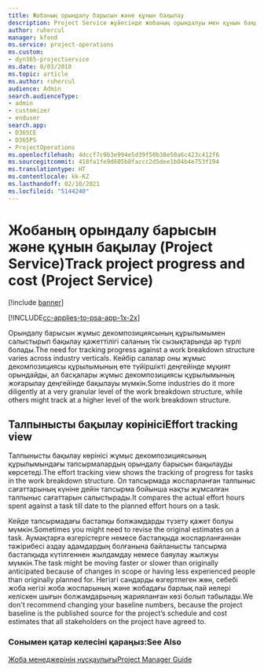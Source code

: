 ```yaml
---
title: Жобаның орындалу барысын және құнын бақылау
description: Project Service жүйесінде жобаның орындалуы мен құнын бақылау жолы
author: ruhercul
manager: kfend
ms.service: project-operations
ms.custom:
- dyn365-projectservice
ms.date: 8/03/2018
ms.topic: article
ms.author: ruhercul
audience: Admin
search.audienceType:
- admin
- customizer
- enduser
search.app:
- D365CE
- D365PS
- ProjectOperations
ms.openlocfilehash: 4dccf7c9b3e994e5d39f50b38e50a6c423c412f6
ms.sourcegitcommit: 418fa1fe9d605b8faccc2d5dee1b04b4e753f194
ms.translationtype: HT
ms.contentlocale: kk-KZ
ms.lasthandoff: 02/10/2021
ms.locfileid: "5144240"
---
```

# <a name="track-project-progress-and-cost-project-service"></a><span data-ttu-id="d8e82-103">Жобаның орындалу барысын және құнын бақылау (Project Service)</span><span class="sxs-lookup"><span data-stu-id="d8e82-103">Track project progress and cost (Project Service)</span></span>

[!include [banner](../includes/psa-now-project-operations.md)]

[!INCLUDE[cc-applies-to-psa-app-1x-2x](../includes/cc-applies-to-psa-app-1x-2x.md)]

<span data-ttu-id="d8e82-104">Орындалу барысын жұмыс декомпозициясының құрылымымен салыстырып бақылау қажеттілігі саланың тік сызықтарында әр түрлі болады.</span><span class="sxs-lookup"><span data-stu-id="d8e82-104">The need for tracking progress against a work breakdown structure varies across industry verticals.</span></span> <span data-ttu-id="d8e82-105">Кейбір салалар оны жұмыс декомпозициясы құрылымының өте түйіршікті деңгейінде мұқият орындайды, ал басқалары жұмыс декомпозициясы құрылымының жоғарылау деңгейінде бақылауы мүмкін.</span><span class="sxs-lookup"><span data-stu-id="d8e82-105">Some industries do it more diligently at a very granular level of the work breakdown structure, while others might track at a higher level of the work breakdown structure.</span></span>  
  
## <a name="effort-tracking-view"></a><span data-ttu-id="d8e82-106">Талпынысты бақылау көрінісі</span><span class="sxs-lookup"><span data-stu-id="d8e82-106">Effort tracking view</span></span>  
<span data-ttu-id="d8e82-107">Талпынысты бақылау көрінісі жұмыс декомпозициясының құрылымындағы тапсырмалардың орындалу барысын бақылауды көрсетеді.</span><span class="sxs-lookup"><span data-stu-id="d8e82-107">The effort tracking view shows the tracking of progress for tasks in the work breakdown structure.</span></span> <span data-ttu-id="d8e82-108">Ол тапсырмада жоспарланған талпыныс сағаттарының күніне дейін тапсырма бойынша нақты жұмсалған талпыныс сағаттарын салыстырады.</span><span class="sxs-lookup"><span data-stu-id="d8e82-108">It compares the actual effort hours spent against a task till date to the planned effort hours on a task.</span></span>  
  
<span data-ttu-id="d8e82-109">Кейде тапсырмадағы бастапқы болжамдарды түзету қажет болуы мүмкін.</span><span class="sxs-lookup"><span data-stu-id="d8e82-109">Sometimes you might need to revise the original estimates on a task.</span></span> <span data-ttu-id="d8e82-110">Аумақтарға өзгерістерге немесе бастапқыда жоспарланғаннан тәжірибесі аздау адамдардың болғанына байланысты тапсырма бастапқыда күтілгеннен жылдамдау немесе баяулау жылжуы мүмкін.</span><span class="sxs-lookup"><span data-stu-id="d8e82-110">The task might be moving faster or slower than originally anticipated because of changes in scope or having less experienced people than originally planned for.</span></span> <span data-ttu-id="d8e82-111">Негізгі сандарды өзгертпеген жөн, себебі жоба негізі жоба жоспарының және жобадағы барлық пай иелері келіскен шығын болжамдарының жарияланған көзі болып табылады.</span><span class="sxs-lookup"><span data-stu-id="d8e82-111">We don't recommend changing your baseline numbers, because the project baseline is the published source for the project’s schedule and cost estimates that all stakeholders on the project have agreed to.</span></span>  
  
### <a name="see-also"></a><span data-ttu-id="d8e82-112">Сонымен қатар келесіні қараңыз:</span><span class="sxs-lookup"><span data-stu-id="d8e82-112">See Also</span></span>  
 [<span data-ttu-id="d8e82-113">Жоба менеджерінің нұсқаулығы</span><span class="sxs-lookup"><span data-stu-id="d8e82-113">Project Manager Guide</span></span>](../psa/project-manager-guide.md)
